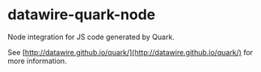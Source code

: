 # datawire-quark-node

Node integration for JS code generated by Quark.

See [http://datawire.github.io/quark/](http://datawire.github.io/quark/) for more information.
